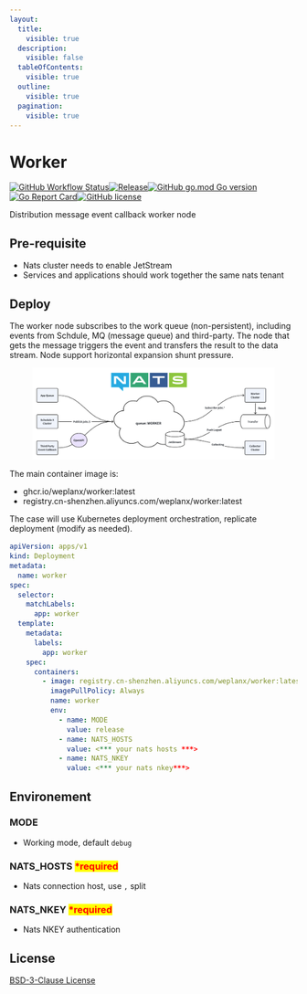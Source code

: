 ```yaml
---
layout:
  title:
    visible: true
  description:
    visible: false
  tableOfContents:
    visible: true
  outline:
    visible: true
  pagination:
    visible: true
---
```


# Worker

[![GitHub Workflow Status](https://img.shields.io/github/actions/workflow/status/weplanx/worker/release.yml?label=release\&style=flat-square)](https://github.com/weplanx/worker/actions/workflows/release.yml)[![Release](https://img.shields.io/github/v/release/weplanx/worker.svg?style=flat-square\&include\_prereleases)](https://github.com/weplanx/worker/releases)[![GitHub go.mod Go version](https://img.shields.io/github/go-mod/go-version/weplanx/worker?style=flat-square)](https://github.com/weplanx/worker)[![Go Report Card](https://goreportcard.com/badge/github.com/weplanx/worker?style=flat-square)](https://goreportcard.com/report/github.com/weplanx/worker)[![GitHub license](https://img.shields.io/github/license/weplanx/worker?style=flat-square)](https://raw.githubusercontent.com/weplanx/worker/main/LICENSE)

Distribution message event callback worker node

## Pre-requisite

* Nats cluster needs to enable JetStream
* Services and applications should work together the same nats tenant

## Deploy

The worker node subscribes to the work queue (non-persistent), including events from Schdule, MQ (message queue) and third-party. The node that gets the message triggers the event and transfers the result to the data stream. Node support horizontal expansion shunt pressure.

<figure><img src="../.gitbook/assets/worker.png" alt=""><figcaption></figcaption></figure>

The main container image is:

* ghcr.io/weplanx/worker:latest
* registry.cn-shenzhen.aliyuncs.com/weplanx/worker:latest

The case will use Kubernetes deployment orchestration, replicate deployment (modify as needed).

```yaml
apiVersion: apps/v1
kind: Deployment
metadata:
  name: worker
spec:
  selector:
    matchLabels:
      app: worker
  template:
    metadata:
      labels:
        app: worker
    spec:
      containers:
        - image: registry.cn-shenzhen.aliyuncs.com/weplanx/worker:latest
          imagePullPolicy: Always
          name: worker
          env:
            - name: MODE
              value: release
            - name: NATS_HOSTS
              value: <*** your nats hosts ***>
            - name: NATS_NKEY
              value: <*** your nats nkey***>
```

## Environement

### MODE

* Working mode, default `debug`

### NATS\_HOSTS <mark style="color:red;">\*required</mark>

* Nats connection host, use `,` split

### NATS\_NKEY <mark style="color:red;">\*required</mark>

* Nats NKEY authentication

## License

[BSD-3-Clause License](https://github.com/weplanx/worker/blob/main/LICENSE)
